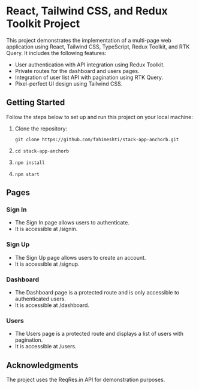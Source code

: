 # React, Tailwind CSS, and Redux Toolkit Project

This project demonstrates the implementation of a multi-page web application using React, Tailwind CSS, TypeScript, Redux Toolkit, and RTK Query. It includes the following features:

- User authentication with API integration using Redux Toolkit.
- Private routes for the dashboard and users pages.
- Integration of user list API with pagination using RTK Query.
- Pixel-perfect UI design using Tailwind CSS.

## Getting Started

Follow the steps below to set up and run this project on your local machine:

1. Clone the repository:

   ```shell
   git clone https://github.com/fahimeshti/stack-app-anchorb.git

   ```

2. ```shell
   cd stack-app-anchorb

   ```

3. ```shell
   npm install
   ```

4. ```shell
   npm start
   ```

## Pages

### Sign In

- The Sign In page allows users to authenticate.
- It is accessible at /signin.

### Sign Up

- The Sign Up page allows users to create an account.
- It is accessible at /signup.

### Dashboard

- The Dashboard page is a protected route and is only accessible to authenticated users.
- It is accessible at /dashboard.

### Users

- The Users page is a protected route and displays a list of users with pagination.
- It is accessible at /users.

## Acknowledgments

The project uses the ReqRes.in API for demonstration purposes.
